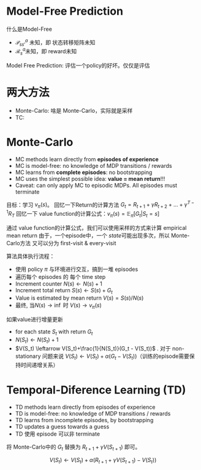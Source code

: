 # Model-Free Prediction

什么是Model-Free
* $\mathcal P_{ss'}^a$ 未知，即 状态转移矩阵未知
* $\mathcal R_s^a$未知，即 reward未知

Model Free Prediction: 评估一个policy的好坏。仅仅是评估


# 两大方法
* Monte-Carlo: 啥是 Monte-Carlo，实际就是采样
* TC: 

# Monte-Carlo
* MC methods learn directly from **episodes of experience**
* MC is model-free: no knowledge of MDP transitions / rewards
* MC learns from **complete episodes**: no bootstrapping
* MC uses the simplest possible idea: **value = mean return**!!!
* Caveat: can only apply MC to episodic MDPs. All episodes must terminate

目标：学习 $v_\pi(s)$。
回忆一下Return的计算方法 $G_t=R_{t+1}+\gamma R_{t+2} + ... + \gamma^{T-1}R_T$
回忆一下 value function的计算公式：$v_\pi(s)=\mathbb E_\pi[G_t|S_t=s]$

通过 value function的计算公式，我们可以使用采样的方式来计算 empirical mean return
由于，一个episode中，一个 $state$可能出现多次，所以 Monte-Carlo方法 又可以分为 first-visit & every-visit

算法具体执行流程：
* 使用 policy $\pi$ 与环境进行交互，搞到一堆 episodes
* 遍历每个 episodes 的 每个 time step
* Increment counter $N(s) \leftarrow N(s) + 1$
* Increment total return $S(s) \leftarrow S(s) + G_t$
* Value is estimated by mean return $V(s) = S(s)/N(s)$
* 最终, 当$N(s)\rightarrow \inf$ 时 $V(s) \rightarrow v_\pi(s)$


如果value进行增量更新
* for each state $S_t$ with return $G_t$
* $N(S_t)\leftarrow N(S_t) + 1$
* $V(S_t) \leftarrow V(S_t)+\frac{1}{N(S_t)}(G_t - V(S_t))$ . 对于 non-stationary 问题来说 $V(S_t) \leftarrow V(S_t)+\alpha(G_t - V(S_t))$（训练的episode需要保持时间递增关系）

# Temporal-Diference Learning (TD)
* TD methods learn directly from episodes of experience
* TD is model-free: no knowledge of MDP transitions / rewards
* TD learns from incomplete episodes, by bootstrapping
* TD updates a guess towards a guess
* TD 使用 episode 可以非 terminate

将 Monte-Carlo中的 $G_t$ 替换为 $R_{t+1} + \gamma V(S_{t+1})$ 即可。

$$
V(S_t) \leftarrow V(S_t)+\alpha(R_{t+1} + \gamma V(S_{t+1}) - V(S_t))
$$
